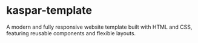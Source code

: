 # kaspar-template
A modern and fully responsive website template built with HTML and CSS, featuring reusable components and flexible layouts.
